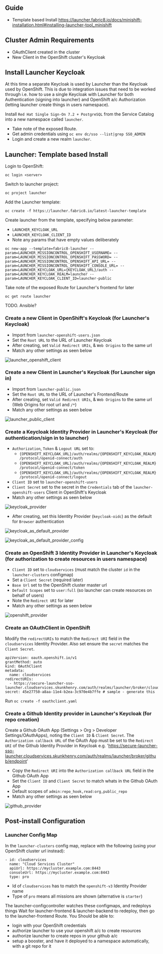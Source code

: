 ## Guide

* Template based Install https://launcher.fabric8.io/docs/minishift-installation.html#installing-launcher-tool_minishift

## Cluster Admin Requirements

* OAuthClient created in the cluster
* New Client in the OpenShift cluster's Keycloak

## Install Launcher Keycloak

At this time a separate Keycloak is used by Launcher than the Keycloak used by OpenShift.
This is due to integration issues that need to be worked through i.e. how to use a single Keycloak with Launcher for both Authentication (signing into launcher) and OpenShift a/c Authorization (letting launcher create things in users namespace).

Install `Red Hat Single Sign-On 7.2 + PostgreSQL` from the Service Catalog into a new namespace called `launcher`.

* Take note of the exposed Route.
* Get admin credentials using `oc env dc/sso --list|grep SSO_ADMIN`
* Login and create a new realm `launcher`.

## Launcher: Template based Install

Login to OpenShift:

`oc login <server>`

Switch to launcher project:

`oc project launcher`

Add the Launcher template:

```
oc create -f https://launcher.fabric8.io/latest-launcher-template
```

Create launcher from the template, specifying below parameter:

* `LAUNCHER_KEYCLOAK_URL`
* `LAUNCHER_KEYCLOAK_CLIENT_ID`
* Note any params that have empty values deliberately

```
oc new-app --template=fabric8-launcher --param=LAUNCHER_MISSIONCONTROL_OPENSHIFT_USERNAME= --param=LAUNCHER_MISSIONCONTROL_OPENSHIFT_PASSWORD= --param=LAUNCHER_MISSIONCONTROL_OPENSHIFT_API_URL= --param=LAUNCHER_MISSIONCONTROL_OPENSHIFT_CONSOLE_URL= --param=LAUNCHER_KEYCLOAK_URL={KEYCLOAK_URL}/auth --param=LAUNCHER_KEYCLOAK_REALM=launcher --param=LAUNCHER_KEYCLOAK_CLIENT_ID=launcher-public
```

Take note of the exposed Route for Launcher's frontend for later

```
oc get route launcher
```

TODO. Ansible?

### Create a new Client in **OpenShift's Keycloak** (for Launcher's Keycloak)

* Import from `launcher-openshift-users.json`
* Set the `Root URL` to the URL of Launcher Keycloak
* After creating, set `Valid Redirect URIs`, & `Web Origins` to the same url
* Match any other settings as seen below

![launcher_openshift_client](launcher_openshift_client.png)

### Create a new Client in **Launcher's Keycloak** (for Launcher sign in)

* Import from `launcher-public.json`
* Set the `Root URL` to the URL of Launcher's Frontend/Route
* After creating, set `Valid Redirect URIs`, & `Web Origins` to the same url (Web Origins for root url and `/*`)
* Match any other settings as seen below

![launcher_public_client](launcher_public_client.png)

### Create a Keycloak Identity Provider in **Launcher's Keycloak** (for authentication/sign in to launcher)

* `Authorization`, `Token` & `Logout URL` set to:
  * `{OPENSHIFT_KEYCLOAK_URL}/auth/realms/{OPENSHIFT_KEYCLOAK_REALM}/protocol/openid-connect/auth`
  * `{OPENSHIFT_KEYCLOAK_URL}/auth/realms/{OPENSHIFT_KEYCLOAK_REALM}/protocol/openid-connect/token`
  * `{OPENSHIFT_KEYCLOAK_URL}/auth/realms/{OPENSHIFT_KEYCLOAK_REALM}/protocol/openid-connect/logout`
* `Client ID` set to `launcher-openshift-users`
* `Client Secret` set to the secret in the `Credentials` tab of the `launcher-openshift-users` Client in OpenShift's Keycloak
* Match any other settings as seen below

![keycloak_provider](keycloak_provider.png)

* After creating, set this Identity Provider (`keycloak-oidc`) as the default for `Browser` authentication

![keycloak_as_default_provider](keycloak_as_default_provider.png)

![keycloak_as_default_provider_config](keycloak_as_default_provider_config.png)

### Create an OpenShift 3 Identity Provider in **Launcher's Keycloak** (for authorization to create resources in users namespace)

* `Client ID` set to `cloudservices` (must match the cluster `id` in the `launcher-clusters` configmap)
* Set a `Client Secret` (required later)
* `Base Url` set to the OpenShift cluster master url
* `Default Scopes` set to `user:full` (so launcher can create resources on behalf of users)
* Note the `Redirect URI` for later
* Match any other settings as seen below

![openshift_provider](openshift_provider.png)

### Create an OAuthClient in OpenShift

Modify the `redirectURIs` to match the `Redirect URI` field in the `cloudservices` Identity Provider.
Also set ensure the `secret` matches the `Client Secret`.

```
apiVersion: oauth.openshift.io/v1
grantMethod: auto
kind: OAuthClient
metadata:
  name: cloudservices
redirectURIs:
  - https://secure-launcher-sso-launcher.cloudservices.skunkhenry.com/auth/realms/launcher/broker/cloudservices/endpoint
secret: 45e27750-a8aa-11e4-b2ea-3c970e4b7ffe # sample - generate this
```

Run `oc create -f oauthclient.yaml`

### Create a Github Identity provider in **Launcher's Keycloak** (for repo creation)

Create a Github OAuth App (Settings > Org > Developer Settings/OAuthApps), noting the `Client ID` & `Client Secret`. The `Authorization callback URL` of the OAuth App must be set to the `Redirect URI` of the Github Identity Provider in Keycloak e.g. 'https://secure-launcher-sso-launcher.cloudservices.skunkhenry.com/auth/realms/launcher/broker/github/endpoint'

* Copy the `Redirect URI` into the `Authorization callback URL` field in the Github OAuth App
* Set the `Client ID` and `Client Secret` to match whats in the Github OAuth App
* Default scopes of `admin:repo_hook,read:org,public_repo`
* Match any other settings as seen below

![github_provider](github_provider.png)

## Post-install Configuration

### Launcher Config Map

In the `launcher-clusters` config map, replace with the following (using your OpenShift cluster url instead):

```
- id: cloudservices
  name: "Cloud Services Cluster"
  apiUrl: https://mycluster.example.com:8443 
  consoleUrl: https://mycluster.example.com:8443 
  type: pro
```

* Id of `cloudservices` has to match the `openshift-v3` Identity Provider name
* Type of `pro` means all missions are shown (alternative is `starter`)

The launcher-configcontroller watches these configmaps, and redeploys things
Wait for launcher-frontend & launcher-backend to redeploy, then go to the launcher-frontend Route.
You Should be able to:

* login with your OpenShift credentials
* authorize launcher to use your openshift a/c to create resources
* authorize launcher to create repos in your github a/c
* setup a booster, and have it deployed to a namespace automatically, with a git repo for it
